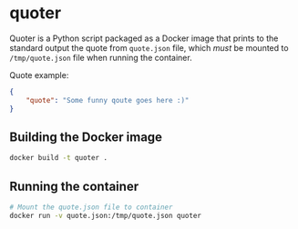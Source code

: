 # quoter

Quoter is a Python script packaged as a Docker image that prints to the
standard output the quote from `quote.json` file, which *must* be mounted 
to `/tmp/quote.json` file when running the container.

Quote example:
```json
{
    "quote": "Some funny qoute goes here :)"
}
```

## Building the Docker image
```bash
docker build -t quoter .
```

## Running the container
```bash
# Mount the quote.json file to container
docker run -v quote.json:/tmp/quote.json quoter
```
